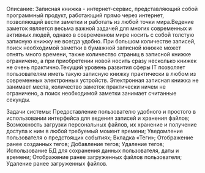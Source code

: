 Описание:
Записная книжка - интернет-сервис, представляющий собой программный продукт, работающий прямо через интернет, позволяющий вести заметки и работать из любой точки мира.Ведение заметок является весьма важной задачей для многих современных и активных людей, однако в современном мире носить с собой толстую записную книжку не всегда удобно. При большом количестве записей, поиск необходимой заметки в бумажной записной книжке может отнять много времени, также количество страниц в записной книжке ограничено, а при приобретении новой носить сразу несколько книжек не очень практично.Текущий уровень развития сферы IT позволяет пользователям иметь такую записную книжку практически в любом из современных электронных устройств. Электронная записная книжка не занимает места, количество заметок практически ничем не ограничено, а поиск необходимой заметки занимает считанные секунды.


Задачи системы:
Предоставление пользователю удобного и простого в использовании интерфейса для ведения записей и хранения файлов;
Возможность загрузки персональных файлов, их хранение и получение доступа к ним в любой требуемый момент времени;
Уведомление пользователя о предстоящих событиях;
Вкладка «Теги»;
Отображение ранее созданных тегов;
Добавление тегов;
Удаление тегов;
Использование БД для сохранения данных пользователя, даты и времени;
Отображение ранее загруженных файлов пользователя;
Удаление ранее загруженных файлов.
